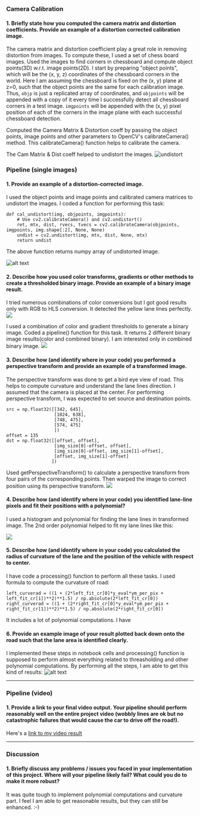 
[//]: # (Image References)

[image1]: ./examples/undistort_output.png "Undistorted"
[image2]: ./test_images/test1.jpg "Road Transformed"
[image3]: ./examples/binary_combo_example.jpg "Binary Example"
[image4]: ./examples/warped_straight_lines.jpg "Warp Example"
[image5]: ./examples/color_fit_lines.jpg "Fit Visual"
[image6]: ./examples/example_output.jpg "Output"
[video1]: ./project_video.mp4 "Video"


### Camera Calibration

#### 1. Briefly state how you computed the camera matrix and distortion coefficients. Provide an example of a distortion corrected calibration image.
The camera matrix and distortion coefficient play a great role in removing distortion from images. To compute these, I used a set of chess board images. Used the images to find corners in chessboard and compute object points(3D) w.r.t. image points(2D).
I start by preparing "object points", which will be the (x, y, z) coordinates of the chessboard corners in the world. Here I am assuming the chessboard is fixed on the (x, y) plane at z=0, such that the object points are the same for each calibration image.  Thus, `objp` is just a replicated array of coordinates, and `objpoints` will be appended with a copy of it every time I successfully detect all chessboard corners in a test image.  `imgpoints` will be appended with the (x, y) pixel position of each of the corners in the image plane with each successful chessboard detection.  

Computed the Camera Matrix & Distortion coeff by passing the object points, image points and other parameters to OpenCV's calibrateCamera() method. This calibrateCamera() function helps to calibrate the camera. 

The Cam Matrix & Dist coeff helped to undistort the images. 
![undistort](./files/undistort.jpg)

### Pipeline (single images)

#### 1. Provide an example of a distortion-corrected image.

I used the object points and image points and calibrated camera matrices to undistort the images. I coded a function for performing this task:
```
def cal_undistort(img, objpoints, imgpoints):
    # Use cv2.calibrateCamera() and cv2.undistort()
    ret, mtx, dist, rvecs, tvecs = cv2.calibrateCamera(objpoints, imgpoints, img.shape[:2], None, None)
    undist = cv2.undistort(img, mtx, dist, None, mtx)
    return undist
```
The above function returns numpy array of undistorted image.

![alt text](files/undistort_road.jpg)

#### 2. Describe how you used color transforms, gradients or other methods to create a thresholded binary image.  Provide an example of a binary image result.

I tried numerous combinations of color conversions but I got good results only with RGB to HLS conversion. It detected the yellow lane lines perfectly. 
![](files/rgb_hls.jpg)

I used a combination of color and gradient thresholds to generate a binary image. Coded a pipeline() function for this task.  It returns 2 different binary image results(color and combined binary). I am interested only in combined binary image. 
![](files/pipeline.jpg)

#### 3. Describe how (and identify where in your code) you performed a perspective transform and provide an example of a transformed image.

The perspective transform was done to get a bird eye view of road. This helps to compute curvature and understand the lane lines direction.
I assumed that the camera is placed at the center. 
For performing perspective transform, I was expected to set source and destination points. 
```
src = np.float32([[342, 645],
                  [1024, 638],
                  [748, 475],
                  [574, 475]
                  ])
offset = 135
dst = np.float32([[offset, offset],
                  [img_size[0]-offset, offset],
                  [img_size[0]-offset, img_size[1]-offset],
                  [offset, img_size[1]-offset]
                 ])
```
Used getPerspectiveTransform() to calculate a perspective transform from four pairs of the corresponding points.
Then warped the image to correct position using its perspective transform.
![](files/pespective.jpg)


#### 4. Describe how (and identify where in your code) you identified lane-line pixels and fit their positions with a polynomial?

I used a histogram and polynomial for finding the lane lines in transformed image. The 2nd order polynomial helped to fit my lane lines like this:

![](files/poly.png)


#### 5. Describe how (and identify where in your code) you calculated the radius of curvature of the lane and the position of the vehicle with respect to center.

I have code a processing() function to perform all these tasks. I used formula to compute the curvature of road:
```
left_curverad = ((1 + (2*left_fit_cr[0]*y_eval*ym_per_pix + left_fit_cr[1])**2)**1.5) / np.absolute(2*left_fit_cr[0])
right_curverad = ((1 + (2*right_fit_cr[0]*y_eval*ym_per_pix + right_fit_cr[1])**2)**1.5) / np.absolute(2*right_fit_cr[0])
```
It includes a lot of polynomial computations. I have

#### 6. Provide an example image of your result plotted back down onto the road such that the lane area is identified clearly.

I implemented these steps in notebook cells and processing() function is supposed to perform almost everything related to threasholding and other polynomial computations. By performing all the steps, I am able to get this kind of results:
![alt text](files/download.png) 

---

### Pipeline (video)

#### 1. Provide a link to your final video output.  Your pipeline should perform reasonably well on the entire project video (wobbly lines are ok but no catastrophic failures that would cause the car to drive off the road!).

Here's a [link to my video result](./abc.mp4)

---

### Discussion

#### 1. Briefly discuss any problems / issues you faced in your implementation of this project.  Where will your pipeline likely fail?  What could you do to make it more robust?

 It was quite tough to implement polynomial computations and curvature part. I feel I am able to get reasonable results, but they can still be enhanced. :-) 